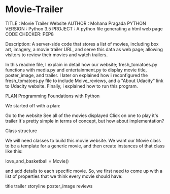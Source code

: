 # Movie-Trailer
TITLE : Movie Trailer Website 
AUTHOR : Mohana Pragada
PYTHON VERSION : Python 3.5
PROJECT : A python file generating a html web page
CODE CHECKER: PEP8

Description: A server-side code that stores a list of movies, including box art, imagery, a movie trailer URL, and serve this data as web page; allowing visitors to review their movies and watch trailers.

In this readme file, I explain in detail how our website; fresh_tomatoes.py functions with media.py and entertainment.py to display movie title, poster_image, and trailer. I later on explained how i reconfigured the fresh_tomatoes.py file to include Moive_reviews, and a "About Udacity" link to Udacity website. Finally, i explained how to run this program.

PLAN
Programming Foundations with Python

We started off with a plan:

Go to the website
See all of the movies displayed
Click on one to play it's trailer
It's pretty simple in terms of concept, but how about implementation?

Class structure

We will need classes to build this movie website. We want our Movie class to be a template for a generic movie, and then create instances of that class like this:

love_and_basketball = Movie()

and add details to each specific movie. So, we first need to come up with a list of properties that we think every movie should have:

title
trailer
storyline
poster_image
reviews
